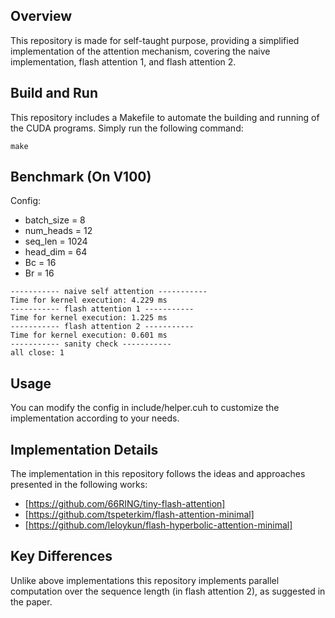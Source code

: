 ## Overview
This repository is made for self-taught purpose, providing a simplified implementation of the attention mechanism, covering the naive implementation, flash attention 1, and flash attention 2.

## Build and Run
This repository includes a Makefile to automate the building and running of the CUDA programs. Simply run the following command:

```!
make
```

## Benchmark (On V100)
Config:
- batch_size = 8
- num_heads = 12
- seq_len = 1024
- head_dim = 64
- Bc = 16
- Br = 16

```
----------- naive self attention -----------
Time for kernel execution: 4.229 ms 
----------- flash attention 1 ----------- 
Time for kernel execution: 1.225 ms 
----------- flash attention 2 ----------- 
Time for kernel execution: 0.601 ms 
----------- sanity check ----------- 
all close: 1
```

## Usage
You can modify the config in include/helper.cuh to customize the implementation according to your needs.

## Implementation Details
The implementation in this repository follows the ideas and approaches presented in the following works:

- [https://github.com/66RING/tiny-flash-attention]
- [https://github.com/tspeterkim/flash-attention-minimal]
- [https://github.com/leloykun/flash-hyperbolic-attention-minimal]

## Key Differences
Unlike above implementations this repository implements parallel computation over the sequence length (in flash attention 2), as suggested in the paper.
